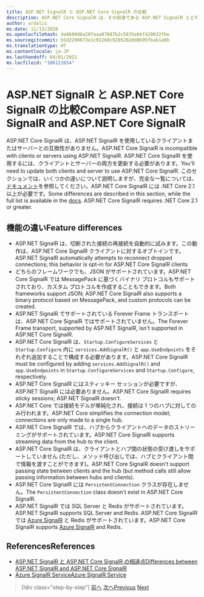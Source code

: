 ```yaml
---
title: ASP.NET SignalR と ASP.NET Core SignalR の比較
description: ASP.NET Core SignalR は、その前身である ASP.NET SignalR とどのように異なるのでしょうか?
author: ardalis
ms.date: 11/13/2020
ms.openlocfilehash: 4a8680d8a28faaa07687b2c5835ebbf428032fbe
ms.sourcegitcommit: b5d2290673e1c91260c9205202dd8b95fbab1a0b
ms.translationtype: HT
ms.contentlocale: ja-JP
ms.lasthandoff: 04/01/2021
ms.locfileid: "106122654"
---
```

# <a name="compare-aspnet-signalr-and-aspnet-core-signalr"></a><span data-ttu-id="acaf3-103">ASP.NET SignalR と ASP.NET Core SignalR の比較</span><span class="sxs-lookup"><span data-stu-id="acaf3-103">Compare ASP.NET SignalR and ASP.NET Core SignalR</span></span>

<span data-ttu-id="acaf3-104">ASP.NET Core SignalR は、ASP.NET SignalR を使用しているクライアントまたはサーバーとの互換性がありません。</span><span class="sxs-lookup"><span data-stu-id="acaf3-104">ASP.NET Core SignalR is incompatible with clients or servers using ASP.NET SignalR.</span></span> <span data-ttu-id="acaf3-105">ASP.NET Core SignalR を使用するには、クライアントとサーバーの両方を更新する必要があります。</span><span class="sxs-lookup"><span data-stu-id="acaf3-105">You'll need to update both clients and server to use ASP.NET Core SignalR.</span></span> <span data-ttu-id="acaf3-106">このセクションでは、いくつかの違いについて説明しますが、完全な一覧については、[ドキュメント](/aspnet/core/signalr/version-differences)を参照してください。ASP.NET Core SignalR には .NET Core 2.1 以上が必要です。</span><span class="sxs-lookup"><span data-stu-id="acaf3-106">Some differences are described in this section, while the full list is available in the [docs](/aspnet/core/signalr/version-differences). ASP.NET Core SignalR requires .NET Core 2.1 or greater.</span></span>

## <a name="feature-differences"></a><span data-ttu-id="acaf3-107">機能の違い</span><span class="sxs-lookup"><span data-stu-id="acaf3-107">Feature differences</span></span>

- <span data-ttu-id="acaf3-108">ASP.NET SignalR は、切断された接続の再接続を自動的に試みます。この動作は、ASP.NET Core SignalR クライアントに対するオプトインです。</span><span class="sxs-lookup"><span data-stu-id="acaf3-108">ASP.NET SignalR automatically attempts to reconnect dropped connections; this behavior is opt-in for ASP.NET Core SignalR clients</span></span>
- <span data-ttu-id="acaf3-109">どちらのフレームワークでも、JSON がサポートされています。ASP.NET Core SignalR では MessagePack に基づくバイナリ プロトコルもサポートされており、カスタム プロトコルを作成することもできます。</span><span class="sxs-lookup"><span data-stu-id="acaf3-109">Both frameworks support JSON; ASP.NET Core SignalR also supports a binary protocol based on MessagePack, and custom protocols can be created.</span></span>
- <span data-ttu-id="acaf3-110">ASP.NET SignalR でサポートされている Forever Frame トランスポートは、ASP.NET Core SignalR ではサポートされていません。</span><span class="sxs-lookup"><span data-stu-id="acaf3-110">The Forever Frame transport, supported by ASP.NET SignalR, isn't supported in ASP.NET Core SignalR.</span></span>
- <span data-ttu-id="acaf3-111">ASP.NET Core SignalR は、`Startup.ConfigureServices` と `Startup.Configure` 内に `services.AddSignalR()` と `app.UseEndpoints` をそれぞれ追加することで構成する必要があります。</span><span class="sxs-lookup"><span data-stu-id="acaf3-111">ASP.NET Core SignalR must be configured by adding `services.AddSignalR()` and `app.UseEndpoints` in `Startup.ConfigureServices` and `Startup.Configure`, respectively.</span></span>
- <span data-ttu-id="acaf3-112">ASP.NET Core SignalR にはスティッキー セッションが必要ですが、ASP.NET SignalR には必要ありません。</span><span class="sxs-lookup"><span data-stu-id="acaf3-112">ASP.NET Core SignalR requires sticky sessions; ASP.NET SignalR doesn't.</span></span>
- <span data-ttu-id="acaf3-113">ASP.NET Core では接続モデルが単純化され、接続は 1 つのハブに対してのみ行われます。</span><span class="sxs-lookup"><span data-stu-id="acaf3-113">ASP.NET Core simplifies the connection model; connections are only made to a single hub.</span></span>
- <span data-ttu-id="acaf3-114">ASP.NET Core SignalR では、ハブからクライアントへのデータのストリーミングがサポートされています。</span><span class="sxs-lookup"><span data-stu-id="acaf3-114">ASP.NET Core SignalR supports streaming data from the hub to the client.</span></span>
- <span data-ttu-id="acaf3-115">ASP.NET Core SignalR は、クライアントとハブ間の状態の受け渡しをサポートしていません (ただし、メソッド呼び出しでは、ハブとクライアント間で情報を渡すことができます)。</span><span class="sxs-lookup"><span data-stu-id="acaf3-115">ASP.NET Core SignalR doesn't support passing state between clients and the hub (but method calls still allow passing information between hubs and clients).</span></span>
- <span data-ttu-id="acaf3-116">ASP.NET Core SignalR には `PersistentConnection` クラスが存在しません。</span><span class="sxs-lookup"><span data-stu-id="acaf3-116">The `PersistentConnection` class doesn't exist in ASP.NET Core SignalR.</span></span>
- <span data-ttu-id="acaf3-117">ASP.NET SignalR では SQL Server と Redis がサポートされています。</span><span class="sxs-lookup"><span data-stu-id="acaf3-117">ASP.NET SignalR supports SQL Server and Redis.</span></span> <span data-ttu-id="acaf3-118">ASP.NET Core SignalR では [Azure SignalR](/azure/azure-signalr/) と Redis がサポートされています。</span><span class="sxs-lookup"><span data-stu-id="acaf3-118">ASP.NET Core SignalR supports [Azure SignalR](/azure/azure-signalr/) and Redis.</span></span>

## <a name="references"></a><span data-ttu-id="acaf3-119">References</span><span class="sxs-lookup"><span data-stu-id="acaf3-119">References</span></span>

- [<span data-ttu-id="acaf3-120">ASP.NET SignalR と ASP.NET Core SignalR の相違点</span><span class="sxs-lookup"><span data-stu-id="acaf3-120">Differences between ASP.NET SignalR and ASP.NET Core SignalR</span></span>](/aspnet/core/signalr/version-differences)
- [<span data-ttu-id="acaf3-121">Azure SignalR Service</span><span class="sxs-lookup"><span data-stu-id="acaf3-121">Azure SignalR Service</span></span>](/azure/azure-signalr/)

>[!div class="step-by-step"]
><span data-ttu-id="acaf3-122">[前へ](razor-differences.md)
>[次へ](testing-differences.md)</span><span class="sxs-lookup"><span data-stu-id="acaf3-122">[Previous](razor-differences.md)
[Next](testing-differences.md)</span></span>

